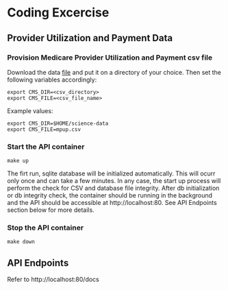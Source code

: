 # Coding Excercise
## Provider Utilization and Payment Data

### Provision Medicare Provider Utilization and Payment csv file
Download the data [file](https://data.cms.gov/Medicare-Physician-Supplier/Medicare-Provider-Utilization-and-Payment-Data-Phy/fs4p-t5eq/data) and put it on a directory of your choice. 
Then set the following variables accordingly:
```
export CMS_DIR=<csv_directory>
export CMS_FILE=<csv_file_name>
```
Example values:
```
export CMS_DIR=$HOME/science-data
export CMS_FILE=mpup.csv
```

### Start the API container
```
make up
```
The firt run, sqlite database will be initialized automatically. This will ocurr only once and can take a few minutes.
In any case, the start up process will perform the check for CSV and database file integrity. 
After db initialization or db integrity check, the container should be running in the background and the API should be accessible at http://localhost:80. See API Endpoints section below for more details.

### Stop the API container
```
make down
```

## API Endpoints
Refer to http://localhost:80/docs
